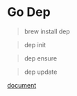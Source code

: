 # Go Dep

> brew install dep

> dep init

> dep ensure

> dep update

[document](https://github.com/golang/dep)